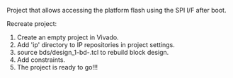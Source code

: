 Project that allows accessing the platform flash using the
SPI I/F after boot.

Recreate project:
1) Create an empty project in Vivado.
2) Add 'ip' directory to IP repositories in project settings.
3) source bds/design_1-bd-<version>.tcl to rebuild block design.
3) Add constraints.
4) The project is ready to go!!!

